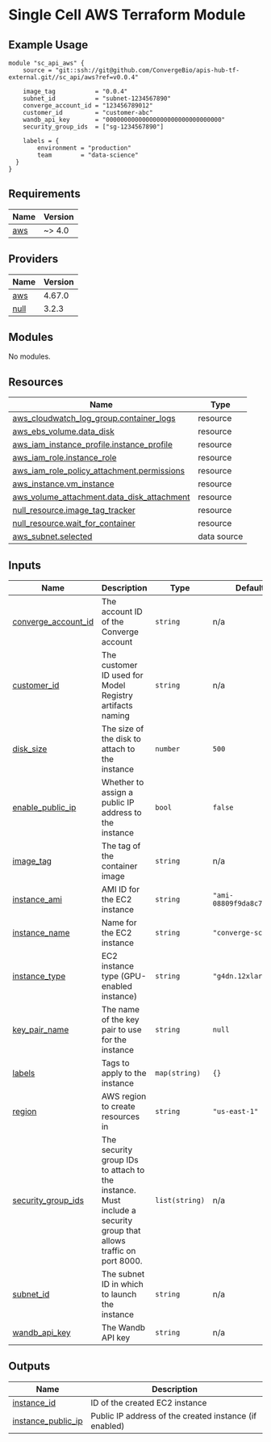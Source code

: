 # Single Cell AWS Terraform Module

## Example Usage

```hcl
module "sc_api_aws" {
    source = "git::ssh://git@github.com/ConvergeBio/apis-hub-tf-external.git//sc_api/aws?ref=v0.0.4"
    
    image_tag           = "0.0.4"
    subnet_id           = "subnet-1234567890"
    converge_account_id = "123456789012"
    customer_id         = "customer-abc"
    wandb_api_key       = "00000000000000000000000000000000"
    security_group_ids  = ["sg-1234567890"]

    labels = {
        environment = "production"
        team        = "data-science" 
  }
}
```

## Requirements

| Name | Version |
|------|---------|
| <a name="requirement_aws"></a> [aws](#requirement\_aws) | ~> 4.0 |

## Providers

| Name | Version |
|------|---------|
| <a name="provider_aws"></a> [aws](#provider\_aws) | 4.67.0 |
| <a name="provider_null"></a> [null](#provider\_null) | 3.2.3 |

## Modules

No modules.

## Resources

| Name | Type |
|------|------|
| [aws_cloudwatch_log_group.container_logs](https://registry.terraform.io/providers/hashicorp/aws/latest/docs/resources/cloudwatch_log_group) | resource |
| [aws_ebs_volume.data_disk](https://registry.terraform.io/providers/hashicorp/aws/latest/docs/resources/ebs_volume) | resource |
| [aws_iam_instance_profile.instance_profile](https://registry.terraform.io/providers/hashicorp/aws/latest/docs/resources/iam_instance_profile) | resource |
| [aws_iam_role.instance_role](https://registry.terraform.io/providers/hashicorp/aws/latest/docs/resources/iam_role) | resource |
| [aws_iam_role_policy_attachment.permissions](https://registry.terraform.io/providers/hashicorp/aws/latest/docs/resources/iam_role_policy_attachment) | resource |
| [aws_instance.vm_instance](https://registry.terraform.io/providers/hashicorp/aws/latest/docs/resources/instance) | resource |
| [aws_volume_attachment.data_disk_attachment](https://registry.terraform.io/providers/hashicorp/aws/latest/docs/resources/volume_attachment) | resource |
| [null_resource.image_tag_tracker](https://registry.terraform.io/providers/hashicorp/null/latest/docs/resources/resource) | resource |
| [null_resource.wait_for_container](https://registry.terraform.io/providers/hashicorp/null/latest/docs/resources/resource) | resource |
| [aws_subnet.selected](https://registry.terraform.io/providers/hashicorp/aws/latest/docs/data-sources/subnet) | data source |

## Inputs

| Name | Description | Type | Default | Required |
|------|-------------|------|---------|:--------:|
| <a name="input_converge_account_id"></a> [converge\_account\_id](#input\_converge\_account\_id) | The account ID of the Converge account | `string` | n/a | yes |
| <a name="input_customer_id"></a> [customer\_id](#input\_customer\_id) | The customer ID used for Model Registry artifacts naming | `string` | n/a | yes |
| <a name="input_disk_size"></a> [disk\_size](#input\_disk\_size) | The size of the disk to attach to the instance | `number` | `500` | no |
| <a name="input_enable_public_ip"></a> [enable\_public\_ip](#input\_enable\_public\_ip) | Whether to assign a public IP address to the instance | `bool` | `false` | no |
| <a name="input_image_tag"></a> [image\_tag](#input\_image\_tag) | The tag of the container image | `string` | n/a | yes |
| <a name="input_instance_ami"></a> [instance\_ami](#input\_instance\_ami) | AMI ID for the EC2 instance | `string` | `"ami-08809f9da8c76a5ae"` | no |
| <a name="input_instance_name"></a> [instance\_name](#input\_instance\_name) | Name for the EC2 instance | `string` | `"converge-sc-vm"` | no |
| <a name="input_instance_type"></a> [instance\_type](#input\_instance\_type) | EC2 instance type (GPU-enabled instance) | `string` | `"g4dn.12xlarge"` | no |
| <a name="input_key_pair_name"></a> [key\_pair\_name](#input\_key\_pair\_name) | The name of the key pair to use for the instance | `string` | `null` | no |
| <a name="input_labels"></a> [labels](#input\_labels) | Tags to apply to the instance | `map(string)` | `{}` | no |
| <a name="input_region"></a> [region](#input\_region) | AWS region to create resources in | `string` | `"us-east-1"` | no |
| <a name="input_security_group_ids"></a> [security\_group\_ids](#input\_security\_group\_ids) | The security group IDs to attach to the instance. Must include a security group that allows traffic on port 8000. | `list(string)` | n/a | yes |
| <a name="input_subnet_id"></a> [subnet\_id](#input\_subnet\_id) | The subnet ID in which to launch the instance | `string` | n/a | yes |
| <a name="input_wandb_api_key"></a> [wandb\_api\_key](#input\_wandb\_api\_key) | The Wandb API key | `string` | n/a | yes |

## Outputs

| Name | Description |
|------|-------------|
| <a name="output_instance_id"></a> [instance\_id](#output\_instance\_id) | ID of the created EC2 instance |
| <a name="output_instance_public_ip"></a> [instance\_public\_ip](#output\_instance\_public\_ip) | Public IP address of the created instance (if enabled) |
